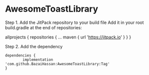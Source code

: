 # AwesomeToastLibrary

 Step 1. Add the JitPack repository to your build file 
 Add it in your root build.gradle at the end of repositories:
 
 allprojects {
		repositories {
			...
			maven { url 'https://jitpack.io' }
		}
	}
  
  

Step 2. Add the dependency

	dependencies {
	        implementation 'com.github.BazaiHassan:AwesomeToastLibrary:Tag'
	}
